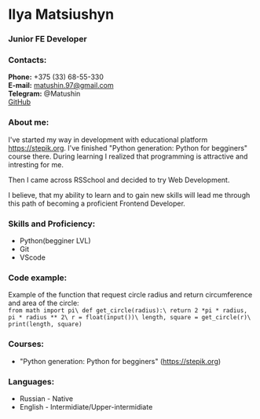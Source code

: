 # **Ilya Matsiushyn**
### **Junior FE Developer**
### **Contacts:**
**Phone:** +375 (33) 68-55-330\
**E-mail:** matushin.97@gmail.com\
**Telegram:** @Matushin\
[GitHub](https://github.com/Matushini97)
### **About me:**
I've started my way in development with educational platform https://stepik.org. I've finished "Python generation: Python for begginers" course there. During learning I realized that programming is attractive and intresting for me.

Then I came across RSSchool and decided to try Web Development.

I believe, that my ability to learn and to gain new skills will lead me through this path of becoming a proficient Frontend Developer.
### **Skills and Proficiency:**
* Python(begginer LVL)
* Git
* VScode
### **Code example:**
Example of the function that request circle radius and return circumference and area of the circle:\
    ```from math import pi\
    def get_circle(radius):\
        return 2 *pi * radius, pi * radius ** 2\
    r = float(input())\
    length, square = get_circle(r)\
    print(length, square)```

### **Courses:**
* "Python generation: Python for begginers" (https://stepik.org)

### **Languages:**
* Russian - Native
* English - Intermidiate/Upper-intermidiate